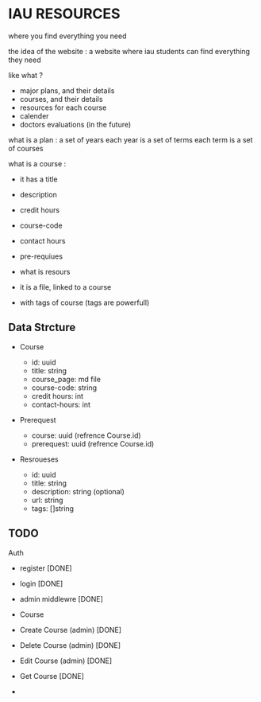 # IAU RESOURCES
where you find everything you need



the idea of the website :
a website where iau students can find everything they need

like what ?
- major plans, and their details
- courses, and their details
- resources for each course
- calender
- doctors evaluations (in the future)


what is a plan :
a set of years
each year is a set of terms
each term is a set of courses


what is a course :
- it has a title
- description
- credit hours
- course-code
- contact hours
- pre-requiues


- what is resours
- it is a file, linked to a course
- with tags of course (tags are powerfull)


## Data Strcture

- Course
  - id: uuid
  - title: string
  - course_page: md file
  - course-code: string
  - credit hours: int
  - contact-hours: int 

- Prerequest
  - course: uuid (refrence Course.id)
  - prerequest: uuid (refrence Course.id)
  
- Resroueses
  - id: uuid
  - title: string
  - description: string (optional)
  - url: string
  - tags: []string


## TODO
Auth
- register [DONE]
- login [DONE]
- admin middlewre [DONE]

- Course
- Create Course (admin) [DONE]
- Delete Course (admin) [DONE]
- Edit Course (admin) [DONE]
- Get Course [DONE]
- 